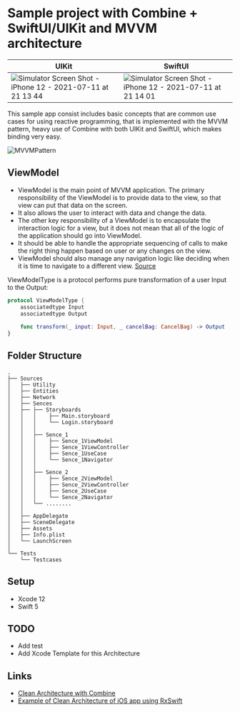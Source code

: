 # Sample project with Combine + SwiftUI/UIKit and MVVM architecture

| UIKit | SwiftUI |
| ----- | ------- |
|![Simulator Screen Shot - iPhone 12 - 2021-07-11 at 21 13 44](https://user-images.githubusercontent.com/7624652/125202685-cc959f80-e29e-11eb-8ef6-6e0d07187de5.png) | ![Simulator Screen Shot - iPhone 12 - 2021-07-11 at 21 14 01](https://user-images.githubusercontent.com/7624652/125202688-d15a5380-e29e-11eb-8f31-f24f573bd608.png) |


This sample app consist includes basic concepts that are common use cases for using reactive programming, that is implemented with the MVVM pattern, heavy use of Combine with both UIKit and SwiftUI, which makes binding very easy.

![MVVMPattern](https://user-images.githubusercontent.com/7624652/125202722-1b433980-e29f-11eb-9cb0-5ee863461b8a.png)

## ViewModel

* ViewModel is the main point of MVVM application. The primary responsibility of the ViewModel is to provide data to the view, so that view can put that data on the screen.
* It also allows the user to interact with data and change the data.
* The other key responsibility of a ViewModel is to encapsulate the interaction logic for a view, but it does not mean that all of the logic of the application should go into ViewModel.
* It should be able to handle the appropriate sequencing of calls to make the right thing happen based on user or any changes on the view.
* ViewModel should also manage any navigation logic like deciding when it is time to navigate to a different view.
[Source](https://www.tutorialspoint.com/mvvm/mvvm_responsibilities.htm)

ViewModelType is a protocol performs pure transformation of a user Input to the Output:

```swift
protocol ViewModelType {
    associatedtype Input
    associatedtype Output
    
    func transform(_ input: Input, _ cancelBag: CancelBag) -> Output
}
```
## Folder Structure
```
.
├── Sources
│   ├── Utility
│   ├── Entities
│   ├── Network
│   ├── Sences
│   ├── ├── Storyboards
│   │   │    ├── Main.storyboard
│   │   │    └── Login.storyboard
│   │   │
│   │   ├── Sence_1
│   │   │    ├── Sence_1ViewModel
│   │   │    ├── Sence_1ViewController
│   │   │    ├── Sence_1UseCase
│   │   │    └── Sence_1Navigator
│   │   │
│   │   ├── Sence_2
│   │   │    ├── Sence_2ViewModel
│   │   │    ├── Sence_2ViewController
│   │   │    ├── Sence_2UseCase
│   │   │    └── Sence_2Navigator
│   │   └── ........
│   │
│   ├── AppDelegate  
│   ├── SceneDelegate
│   ├── Assets
│   ├── Info.plist
│   └── LaunchScreen
│       
└── Tests
    └── Testcases
```

## Setup
* Xcode 12
* Swift 5

## TODO
* Add test
* Add Xcode Template for this Architecture

## Links
* [Clean Architecture with Combine](https://github.com/tuan188/CleanArchitecture)
* [Example of Clean Architecture of iOS app using RxSwift](https://github.com/sergdort/CleanArchitectureRxSwift)

